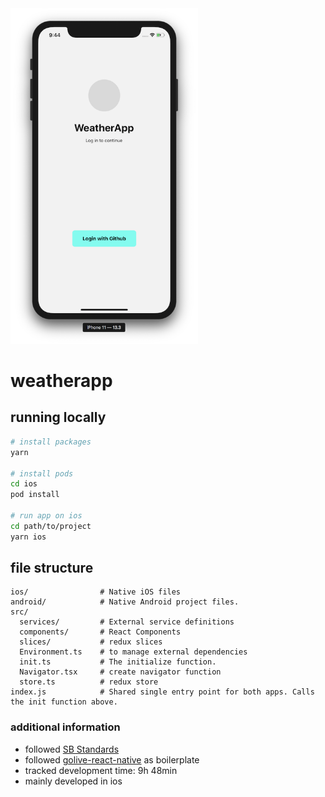 <img width="300px" src="docs/weatherapp.png" />

# weatherapp

## running locally

```bash
# install packages
yarn

# install pods
cd ios
pod install

# run app on ios
cd path/to/project
yarn ios
```

## file structure

```
ios/                # Native iOS files
android/            # Native Android project files.
src/
  services/         # External service definitions
  components/       # React Components
  slices/           # redux slices
  Environment.ts    # to manage external dependencies
  init.ts           # The initialize function.
  Navigator.tsx     # create navigator function
  store.ts          # redux store
index.js            # Shared single entry point for both apps. Calls the init function above.
```

### additional information

- followed [SB Standards](https://github.com/smashingboxes/standards)
- followed [golive-react-native](https://github.com/smashingboxes/golive-react-native) as boilerplate
- tracked development time: 9h 48min
- mainly developed in ios
